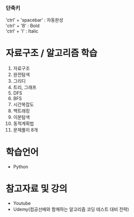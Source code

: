 
### 단축키
'ctrl' + 'spacebar' : 자동완성 <br>
'ctrl' + 'B' : Bold <br>
'ctrl' + 'I' : Italic


# 자료구조 / 알고리즘 학습
1. 자료구조
2. 완전탐색 
3. 그리디
4. 트리, 그래프
5. DFS
6. BFS
7. 시간복잡도
8. 백트래킹
9. 이분탐색
10. 동적계획법
11. 문제풀이 8개

# 학습언어 
- Python 


# 참고자료 및 강의
- Youtube
- Udemy(컴공선배와 함께하는 알고리즘 코딩 테스트 대비 전략)